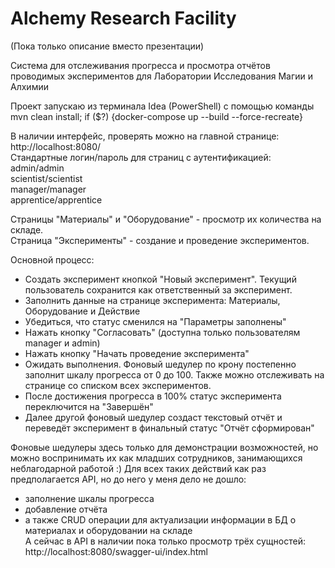 # Alchemy Research Facility

(Пока только описание вместо презентации)

Система для отслеживания прогресса и просмотра отчётов проводимых экспериментов для Лаборатории Исследования Магии и Алхимии

Проект запускаю из терминала Idea (PowerShell) с помощью команды  
mvn clean install; if ($?) {docker-compose up --build --force-recreate}

В наличии интерфейс, проверять можно на главной странице: http://localhost:8080/  
Стандартные логин/пароль для страниц с аутентификацией:  
admin/admin  
scientist/scientist  
manager/manager  
apprentice/apprentice  

Страницы "Материалы" и "Оборудование" - просмотр их количества на складе.  
Страница "Эксперименты" - создание и проведение экспериментов.

Основной процесс:
- Создать эксперимент кнопкой "Новый эксперимент". Текущий пользователь сохранится как ответственный за эксперимент.
- Заполнить данные на странице эксперимента: Материалы, Оборудование и Действие
- Убедиться, что статус сменился на "Параметры заполнены"
- Нажать кнопку "Согласовать" (доступна только пользователям manager и admin)
- Нажать кнопку "Начать проведение эксперимента"
- Ожидать выполнения. Фоновый шедулер по крону постепенно заполнит шкалу прогресса от 0 до 100. Также можно отслеживать на странице со списком всех экспериментов.
- После достижения прогресса в 100% статус эксперимента переключится на "Завершён"
- Далее другой фоновый шедулер создаст текстовый отчёт и переведёт эксперимент в финальный статус "Отчёт сформирован"

Фоновые шедулеры здесь только для демонстрации возможностей, но можно воспринимать их как младших сотрудников, занимающихся неблагодарной работой :)
Для всех таких действий как раз предполагается API, но до него у меня дело не дошло:  
- заполнение шкалы прогресса  
- добавление отчёта  
- а также CRUD операции для актуализации информации в БД о материалах и оборудовании на складе  
А сейчас в API в наличии пока только просмотр трёх сущностей: http://localhost:8080/swagger-ui/index.html